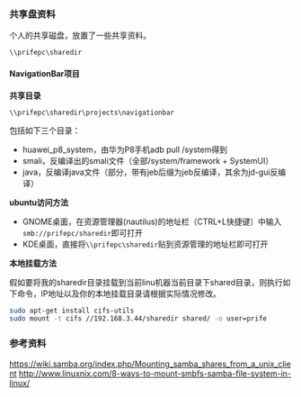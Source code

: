 ### 共享盘资料

个人的共享磁盘，放置了一些共享资料。

```
\\prifepc\sharedir
```

#### NavigationBar项目

**共享目录**

```
\\prifepc\sharedir\projects\navigationbar
```

包括如下三个目录：

*  huawei_p8_system，由华为P8手机adb pull /system得到
*  smali，反编译出的smali文件（全部/system/framework + SystemUI）
*  java，反编译java文件（部分，带有jeb后缀为jeb反编译，其余为jd-gui反编译）

**ubuntu访问方法**

* GNOME桌面，在资源管理器(nautilus)的地址栏（CTRL+L快捷键）中输入 ```smb://prifepc/sharedir```即可打开
* KDE桌面，直接将```\\prifepc\sharedir```贴到资源管理的地址栏即可打开

**本地挂载方法**

假如要将我的sharedir目录挂载到当前linu机器当前目录下shared目录，则执行如下命令，IP地址以及你的本地挂载目录请根据实际情况修改。

``` bash
sudo apt-get install cifs-utils
sudo mount -t cifs //192.168.3.44/sharedir shared/ -o user=prife
```

### 参考资料

https://wiki.samba.org/index.php/Mounting_samba_shares_from_a_unix_client
http://www.linuxnix.com/8-ways-to-mount-smbfs-samba-file-system-in-linux/
